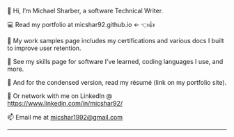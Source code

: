 🚩 Hi, I’m Michael Sharber, a software Technical Writer.

💻 Read my portfolio at micshar92.github.io   <- 👈👍

🧶 My work samples page includes my certifications and various docs I built to improve user retention.

🌱 See my skills page for software I've learned, coding languages I use, and more.

📄 And for the condensed version, read my résumé (link on my portfolio site).

🔌 Or network with me on LinkedIn @ https://www.linkedin.com/in/micshar92/

📫 Email me at micshar1992@gmail.com

---

